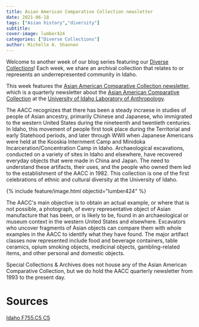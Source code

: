 ```yaml
---
title: Asian American Comparative Collection newsletter
date: 2021-06-18
tags: ["Asian history","diversity"]
subtitle: 
cover-image: lumber424
categories: ["Diverse Collections"]
author: Michelle A. Shannon
---
```


Welcome to another week of our blog series featuring our [Diverse Collections](https://harvester.lib.uidaho.edu/series/diversecollections.html)! Each week, we share an archival collection that relates to or represents an underrepresented community in Idaho.

This week features the [Asian American Comparative Collection newsletter](https://alliance-primo.hosted.exlibrisgroup.com/permalink/f/m1uotc/CP71110284710001451), which is a quarterly newsletter about the [Asian American Comparative Collection](https://webpages.uidaho.edu/aacc/) at the [University of Idaho Laboratory of Anthropology](https://www.uidaho.edu/class/anthrolab).

The AACC recognizes that there has been a steady incraese in studies of people of Asian ancestry, primarily Chinese and Japanese, who immigrated to the western United States during the nineteenth and twentieth centuries. In Idaho, this movement of people first took place during the Territorial and early Statehood periods, and later through WWII when Japanese Americans were held at the Kooskia Internment Camp and Minidoka Incarceration/Concentration Camp in Idaho. Archaeological excavations, conducted on a variety of sites in Idaho and elsewhere, have recovered everyday objects that were made in China and Japan. The need to understand these artifacts, their uses, and the people who owned them led to the establishment of the AACC in 1982. This collection is one of the first celebrations of ethnic and cultural diversity at the University of Idaho.

{% include feature/image.html objectid="lumber424" %}

The AACC's main objective is to obtain an actual example, or where that is not possible, a photograph, of every representative object of Asian manufacture that has been, or is likely to be, found in an archaeological or museum context in the western United States and elsewhere. Excavators who uncover fragments of Asian objects can compare them with whole examples in the AACC to identify what they have found. The major artifact classes now represented include food and beverage containers, table ceramics, opium smoking objects, medicinal objects, gambling-related items, and other personal and domestic objects.

Special Collections & Archives does not house any of the Asian American Comparative Collection, but we do hold the AACC quarterly newsletter from 1993 to the present day. 

# Sources

[Idaho F755.C5 C5](https://alliance-primo.hosted.exlibrisgroup.com/permalink/f/m1uotc/CP71110284710001451)
